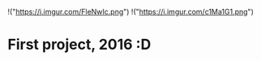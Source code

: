 !("https://i.imgur.com/FleNwIc.png")
!("https://i.imgur.com/c1Ma1G1.png")
# First project, 2016 :D


